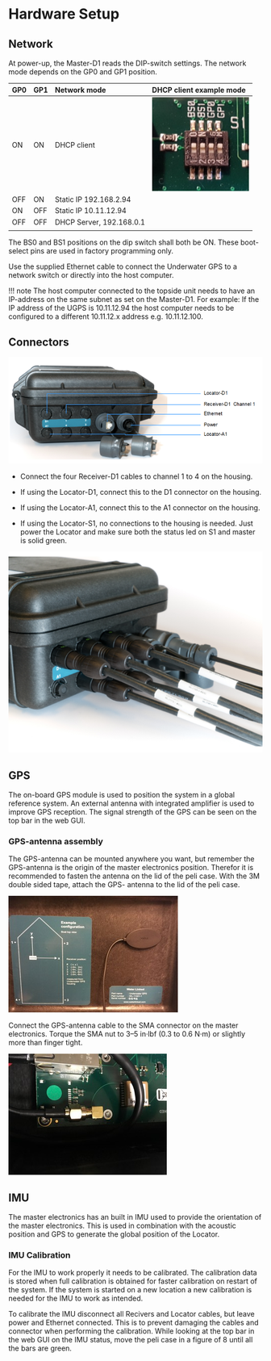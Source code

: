 # Hardware Setup

## Network

At power-up, the Master-D1 reads the DIP-switch settings. The network mode depends on the GP0 and GP1 position.

| GP0                 | GP1                  | Network mode         | DHCP client example mode |
| ------------------- | :------------------- | :------------------- | :------------------- |
| ON                  | ON                   | DHCP client          |  ![ip_settings](../img/ip_settings.png)   |
| OFF                 | ON                   | Static IP 192.168.2.94 |                      |
| ON                  | OFF                  | Static IP 10.11.12.94 |                      |
| OFF                 | OFF                  | DHCP Server, 192.168.0.1 |                      |
|   |   |   |   |

The BS0 and BS1 positions on the dip switch shall both be ON. These boot-select pins are used in factory programming only.

Use the supplied Ethernet cable to connect the Underwater GPS to a network switch or directly into the host computer.

!!! note
    The host computer connected to the topside unit needs to have an IP-address on the same subnet as set on the Master-D1.
    For example: If the IP address of the UGPS is 10.11.12.94 the host computer needs to be configured to a different 10.11.12.x address e.g. 10.11.12.100.

## Connectors

![pelicase_connectors](../img/pelicase_connectors.png)

* Connect the four Receiver-D1 cables to channel 1 to 4 on the housing.

* If using the Locator-D1, connect this to the D1 connector on the housing.

* If using the Locator-A1, connect this to the A1 connector on the housing.

* If using the Locator-S1, no connections to the housing is needed. Just power the Locator and make sure both the status led on S1 and master is solid green.

![pelicase_cables_connected](../img/pelicase_cables_connected.png)

## GPS

The on-board GPS module is used to position the system in a global reference system. An external antenna with integrated amplifier is used to improve GPS reception. The signal strength of the GPS can be seen on the top bar in the web GUI.

### GPS-antenna assembly

The GPS-antenna can be mounted anywhere you want, but remember the GPS-antenna is the origin of the master electronics position. Therefor it is recommended to fasten the antenna on the lid of the peli case. With the 3M double sided tape, attach the GPS- antenna to the lid of the peli case.

![gps_antenna_placement](../img/gps_antenna_placement.jpg)

Connect the GPS-antenna cable to the SMA connector on the master electronics. Torque the SMA nut to 3–5 in·lbf (0.3 to 0.6 N·m) or slightly more than finger tight.

![sma_connected](../img/sma_connected.png)

## IMU

The master electronics has an built in IMU used to provide the orientation of the master electronics. This is used in combination with the acoustic position and GPS to generate the global position of the Locator.

### IMU Calibration

For the IMU to work properly it needs to be calibrated. The calibration data is stored when full calibration is obtained for faster calibration on restart of the system. If the system is started on a new location a new calibration is needed for the IMU to work as intended.

To calibrate the IMU disconnect all Recivers and Locator cables, but leave power and Ethernet connected. This is to prevent damaging the cables and connector when performing the calibration. While looking at the top bar in the web GUI on the IMU status, move the peli case in a figure of 8 until all the bars are green.
